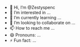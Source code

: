 - 👋 Hi, I’m @Zestyspenc
- 👀 I’m interested in ...
- 🌱 I’m currently learning ...
- 💞️ I’m looking to collaborate on ...
- 📫 How to reach me ...
- 😄 Pronouns: ...
- ⚡ Fun fact: ...

<!---
Zestyspenc/Zestyspenc is a ✨ special ✨ repository because its `README.md` (this file) appears on your GitHub profile.
You can click the Preview link to take a look at your changes.
--->
